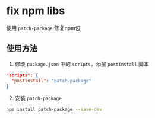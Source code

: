 # fix npm libs

使用 `patch-package` 修复npm包

## 使用方法

1. 修改 `package.json` 中的 `scripts`，添加 `postinstall` 脚本

```json
"scripts": {
  "postinstall": "patch-package"
}
```

2. 安装 `patch-package`

```bash
npm install patch-package --save-dev
```
